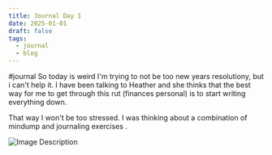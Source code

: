 ```yaml
---
title: Journal Day 1
date: 2025-01-01
draft: false
tags:
  - journal
  - blog
---
```

#journal So today is weird I'm trying to not be too new years resolutiony, but i can't help it.  I have been talking to Heather and she thinks that the best way for me to get through this rut (finances personal) is to start writing everything down.

That way I won't be too stressed. I was thinking about a combination of mindump and journaling exercises .


![Image Description](/images/output.jpg)